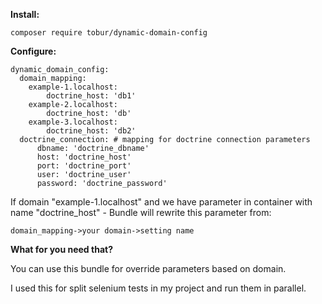 **Install:**
````
composer require tobur/dynamic-domain-config
````

**Configure:**

```
dynamic_domain_config:
  domain_mapping:
    example-1.localhost:
        doctrine_host: 'db1'
    example-2.localhost:
        doctrine_host: 'db'
    example-3.localhost:
        doctrine_host: 'db2'
  doctrine_connection: # mapping for doctrine connection parameters
      dbname: 'doctrine_dbname'
      host: 'doctrine_host'
      port: 'doctrine_port'
      user: 'doctrine_user'
      password: 'doctrine_password'
```


If domain "example-1.localhost" and we have parameter
in container with name "doctrine_host" - Bundle will rewrite this parameter from:
```
domain_mapping->your domain->setting name
```

**What for you need that?** 

You can use this bundle for override parameters based on domain.

I used this for split selenium tests in my project and run them in parallel.

